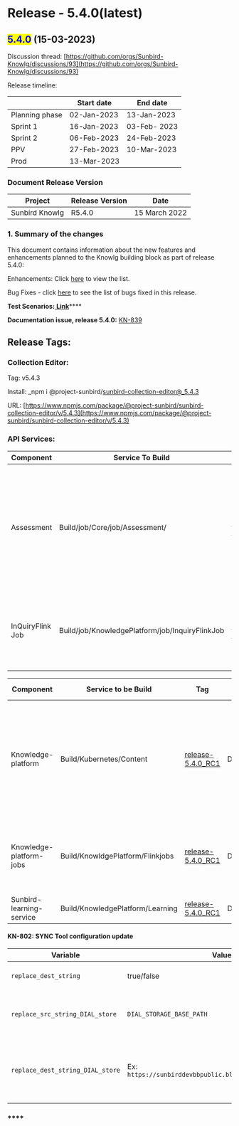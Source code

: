 # Release - 5.4.0(latest)

## <mark style="color:blue;">5.4.0</mark> (15-03-2023)

Discussion thread: [https://github.com/orgs/Sunbird-Knowlg/discussions/93](https://github.com/orgs/Sunbird-Knowlg/discussions/93)

Release timeline:

|                | Start date  | End date     |
| -------------- | ----------- | ------------ |
| Planning phase | 02-Jan-2023 | 13-Jan-2023  |
| Sprint 1       | 16-Jan-2023 | 03-Feb- 2023 |
| Sprint 2       | 06-Feb-2023 | 24-Feb-2023  |
| PPV            | 27-Feb-2023 | 10-Mar-2023  |
| Prod           | 13-Mar-2023 |              |

### Document Release Version

| Project        | Release Version | Date          |
| -------------- | --------------- | ------------- |
| Sunbird Knowlg | R5.4.0          | 15 March 2022 |

### **1. Summary of the changes**

This document contains information about the new features and enhancements planned to the Knowlg building block as part of release 5.4.0:

Enhancements: Click [here](https://project-sunbird.atlassian.net/issues/?filter=12759\&jql=project%20%3D%20KN%20AND%20issuetype%20in%20\(Documentation-Issue%2C%20Minor-Enhancement%2C%20RFC\)%20AND%20status%20in%20\(Done%2C%20%22In%20Validation%22\)%20AND%20labels%20in%20\(QA\_Not\_Required%2C%20QA\_Required%2C%20QA\_Required\_Regression%2C%20Regression\)%20AND%20Sprint%20in%20\(351%2C%20352\)%20ORDER%20BY%20key%20ASC%2C%20created%20DESC) to view the list.&#x20;

Bug Fixes - click [here](https://project-sunbird.atlassian.net/issues/?filter=12759\&jql=project%20%3D%20KN%20AND%20issuetype%20%3D%20Bug%20AND%20status%20in%20\(Done%2C%20%22In%20Validation%22\)%20AND%20labels%20in%20\(QA\_Not\_Required%2C%20QA\_Required%2C%20QA\_Required\_Regression%2C%20Regression\)%20AND%20Sprint%20in%20\(351%2C%20352\)%20ORDER%20BY%20key%20ASC%2C%20created%20DESC) to see the list of bugs fixed in this release.

**Test Scenarios:**[ **Link**](https://docs.google.com/spreadsheets/d/1YOe4QB0gqA53gFTzsP-6MtQI02EaKiUzn1SPihZPaeM/edit#gid=117864265)****

**Documentation issue, release 5.4.0:** [KN-839](https://project-sunbird.atlassian.net/browse/KN-839)

## Release Tags:

### Collection **Editor**:

Tag: v5.4.3

Install: _npm i @project-sunbird/sunbird-collection-editor@_5.4.3

URL: [https://www.npmjs.com/package/@project-sunbird/sunbird-collection-editor/v/5.4.3](https://www.npmjs.com/package/@project-sunbird/sunbird-collection-editor/v/5.4.3)

### API Services:

| Component        | Service To Build                                | Build Tag                                                                                            | Service To Deploy                                         | Deploy Tag                                                                                                      | Comment                                                                                                                                                      |
| ---------------- | ----------------------------------------------- | ---------------------------------------------------------------------------------------------------- | --------------------------------------------------------- | --------------------------------------------------------------------------------------------------------------- | ------------------------------------------------------------------------------------------------------------------------------------------------------------ |
| Assessment       | Build/job/Core/job/Assessment/                  | [Release-5.4.0\_RC1](https://github.com/Sunbird-inQuiry/inquiry-api-service/tree/release-5.4.0\_RC1) | Deploy/job/dev/job/Kubernetes/job/Assessment/             | [release-5.2.0-inquiry\_RC1](https://github.com/project-sunbird/sunbird-devops/tree/release-5.2.0-inquiry\_RC1) | Deploy Tag is given for reference only. Please do not use directly for deployment. For Detailed Configuration Details, Please refer to Configuration Section |
| InQuiryFlink Job | Build/job/KnowledgePlatform/job/InquiryFlinkJob | [Release-5.2.0\_RC3](https://github.com/Sunbird-inQuiry/data-pipeline/tree/release-5.2.0\_RC3)       | Deploy/job/dev/job/KnowledgePlatform/job/InquiryFlinkJob/ | [Release-5.2.0\_RC3](https://github.com/Sunbird-inQuiry/data-pipeline/tree/release-5.2.0\_RC3)                  | <p>Please deploy below jobs:<br><code>async-questionset-publish</code><br><code>questionset-republish</code></p>                                             |

| Component                | Service to be Build              | Tag                                                                                                                | Deploy Job                         | Deployment Tag                                                                                                        | Comment                                                                                                                                                        |
| ------------------------ | -------------------------------- | ------------------------------------------------------------------------------------------------------------------ | ---------------------------------- | --------------------------------------------------------------------------------------------------------------------- | -------------------------------------------------------------------------------------------------------------------------------------------------------------- |
| Knowledge-platform       | Build/Kubernetes/Content         | [release-5.4.0\_RC1](https://github.com/project-sunbird/knowledge-platform/releases/tag/release-5.4.0\_RC1)        | Deploy/Kubernetes/Content          | [release-5.4.0-knowlg\_RC1](https://github.com/project-sunbird/sunbird-devops/releases/tag/release-5.4.0-knowlg\_RC1) | Deploy Tag is given for reference only. Please do not use directly for deployment. For Detailed Configuration Details, Please refer to SYNC Tool configuration |
| Knowledge-platform-jobs  | Build/KnowldgePlatform/Flinkjobs | [release-5.4.0\_RC1](https://github.com/project-sunbird/knowledge-platform-jobs/releases/tag/release-5.4.0\_RC1)   | Deploy/KnowledgePlatform/FlinkJobs | [release-5.4.0\_RC1](https://github.com/project-sunbird/sunbird-learning-platform/releases/tag/release-5.4.0\_RC1)    | <p>Deploy the </p><p><strong>qrcode-image-generator</strong></p><p>flink job</p>                                                                               |
| Sunbird-learning-service | Build/KnowledgePlatform/Learning | [release-5.4.0\_RC1](https://github.com/project-sunbird/sunbird-learning-platform/releases/tag/release-5.4.0\_RC1) | Deploy/KnowledgePlatform/Learning  | [release-5.4.0\_RC1](https://github.com/project-sunbird/sunbird-learning-platform/releases/tag/release-5.4.0\_RC1)    |                                                                                                                                                                |

#### KN-802: SYNC Tool configuration update

| **Variable**                     | **Values**                                                  | **description**                                                                                                                                         |
| -------------------------------- | ----------------------------------------------------------- | ------------------------------------------------------------------------------------------------------------------------------------------------------- |
| `replace_dest_string`            | true/false                                                  | Used to specify if the Relative path string replace is to be enabled                                                                                    |
| `replace_src_string_DIAL_store`  | `DIAL_STORAGE_BASE_PATH`                                    | Currently configured relative path variable name to be stored in database instead of BLOB absolute URL                                                  |
| `replace_dest_string_DIAL_store` | Ex: `https://sunbirddevbbpublic.blob.core.windows.net/dial` | BLOB URL and container combination value that is used to replace ‘`DIAL_STORAGE_BASE_PATH`’ relative path variable while syncing image ‘url’ data to ES |

### ****
